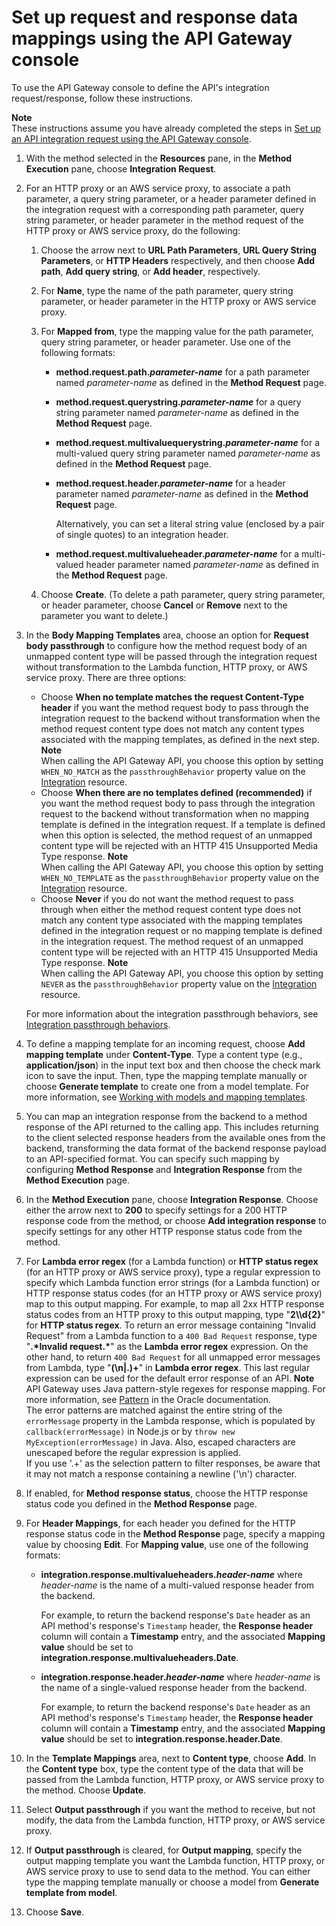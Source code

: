 # Set up request and response data mappings using the API Gateway console<a name="how-to-method-settings-execution-console"></a>

To use the API Gateway console to define the API's integration request/response, follow these instructions\.

**Note**  
These instructions assume you have already completed the steps in [Set up an API integration request using the API Gateway console](how-to-method-settings-console.md)\.

1. With the method selected in the **Resources** pane, in the **Method Execution** pane, choose **Integration Request**\.

1. For an HTTP proxy or an AWS service proxy, to associate a path parameter, a query string parameter, or a header parameter defined in the integration request with a corresponding path parameter, query string parameter, or header parameter in the method request of the HTTP proxy or AWS service proxy, do the following:

   1. Choose the arrow next to **URL Path Parameters**, **URL Query String Parameters**, or **HTTP Headers** respectively, and then choose **Add path**, **Add query string**, or **Add header**, respectively\.

   1. For **Name**, type the name of the path parameter, query string parameter, or header parameter in the HTTP proxy or AWS service proxy\. 

   1. For **Mapped from**, type the mapping value for the path parameter, query string parameter, or header parameter\. Use one of the following formats:
      + **method\.request\.path\.*parameter\-name*** for a path parameter named *parameter\-name* as defined in the **Method Request** page\.
      + **method\.request\.querystring\.*parameter\-name*** for a query string parameter named *parameter\-name* as defined in the **Method Request** page\.
      + **method\.request\.multivaluequerystring\.*parameter\-name*** for a multi\-valued query string parameter named *parameter\-name* as defined in the **Method Request** page\.
      + **method\.request\.header\.*parameter\-name*** for a header parameter named *parameter\-name* as defined in the **Method Request** page\.

         Alternatively, you can set a literal string value \(enclosed by a pair of single quotes\) to an integration header\.  
      + **method\.request\.multivalueheader\.*parameter\-name*** for a multi\-valued header parameter named *parameter\-name* as defined in the **Method Request** page\.

   1. Choose **Create**\. \(To delete a path parameter, query string parameter, or header parameter, choose **Cancel** or **Remove** next to the parameter you want to delete\.\)

1. In the **Body Mapping Templates** area, choose an option for **Request body passthrough** to configure how the method request body of an unmapped content type will be passed through the integration request without transformation to the Lambda function, HTTP proxy, or AWS service proxy\. There are three options: 
   + Choose **When no template matches the request Content\-Type header** if you want the method request body to pass through the integration request to the backend without transformation when the method request content type does not match any content types associated with the mapping templates, as defined in the next step\.
**Note**  
When calling the API Gateway API, you choose this option by setting `WHEN_NO_MATCH` as the `passthroughBehavior` property value on the [Integration](https://docs.aws.amazon.com/apigateway/api-reference/resource/integration/) resource\.
   + Choose **When there are no templates defined \(recommended\)** if you want the method request body to pass through the integration request to the backend without transformation when no mapping template is defined in the integration request\. If a template is defined when this option is selected, the method request of an unmapped content type will be rejected with an HTTP 415 Unsupported Media Type response\.
**Note**  
When calling the API Gateway API, you choose this option by setting `WHEN_NO_TEMPLATE` as the `passthroughBehavior` property value on the [Integration](https://docs.aws.amazon.com/apigateway/api-reference/resource/integration/) resource\.
   + Choose **Never** if you do not want the method request to pass through when either the method request content type does not match any content type associated with the mapping templates defined in the integration request or no mapping template is defined in the integration request\. The method request of an unmapped content type will be rejected with an HTTP 415 Unsupported Media Type response\. 
**Note**  
When calling the API Gateway API, you choose this option by setting `NEVER` as the `passthroughBehavior` property value on the [Integration](https://docs.aws.amazon.com/apigateway/api-reference/resource/integration/) resource\.

   For more information about the integration passthrough behaviors, see [Integration passthrough behaviors](integration-passthrough-behaviors.md)\.

1.  To define a mapping template for an incoming request, choose **Add mapping template** under **Content\-Type**\. Type a content type \(e\.g\., **application/json**\) in the input text box and then choose the check mark icon to save the input\. Then, type the mapping template manually or choose **Generate template** to create one from a model template\. For more information, see [Working with models and mapping templates](models-mappings.md)\. 

1.  You can map an integration response from the backend to a method response of the API returned to the calling app\. This includes returning to the client selected response headers from the available ones from the backend, transforming the data format of the backend response payload to an API\-specified format\. You can specify such mapping by configuring **Method Response** and **Integration Response** from the **Method Execution** page\. 

   1. In the **Method Execution** pane, choose **Integration Response**\. Choose either the arrow next to **200** to specify settings for a 200 HTTP response code from the method, or choose **Add integration response** to specify settings for any other HTTP response status code from the method\.

   1. For **Lambda error regex** \(for a Lambda function\) or **HTTP status regex** \(for an HTTP proxy or AWS service proxy\), type a regular expression to specify which Lambda function error strings \(for a Lambda function\) or HTTP response status codes \(for an HTTP proxy or AWS service proxy\) map to this output mapping\. For example, to map all 2xx HTTP response status codes from an HTTP proxy to this output mapping, type "**2\\\\d\{2\}**" for **HTTP status regex**\. To return an error message containing "Invalid Request" from a Lambda function to a `400 Bad Request` response, type "**\.\*Invalid request\.\***" as the **Lambda error regex** expression\. On the other hand, to return `400 Bad Request` for all unmapped error messages from Lambda, type "**\(\\n\|\.\)\+**" in **Lambda error regex**\. This last regular expression can be used for the default error response of an API\.
**Note**  
API Gateway uses Java pattern\-style regexes for response mapping\. For more information, see [Pattern](https://docs.oracle.com/javase/8/docs/api/java/util/regex/Pattern.html) in the Oracle documentation\.   
The error patterns are matched against the entire string of the `errorMessage` property in the Lambda response, which is populated by `callback(errorMessage)` in Node\.js or by `throw new MyException(errorMessage)` in Java\. Also, escaped characters are unescaped before the regular expression is applied\.   
 If you use '\.\+' as the selection pattern to filter responses, be aware that it may not match a response containing a newline \('\\n'\) character\.   

   1. If enabled, for **Method response status**, choose the HTTP response status code you defined in the **Method Response** page\.

   1. For **Header Mappings**, for each header you defined for the HTTP response status code in the **Method Response** page, specify a mapping value by choosing **Edit**\. For **Mapping value**, use one of the following formats:
      + **integration\.response\.multivalueheaders\.*header\-name*** where *header\-name* is the name of a multi\-valued response header from the backend\.

        For example, to return the backend response's `Date` header as an API method's response's `Timestamp` header, the **Response header** column will contain a **Timestamp** entry, and the associated **Mapping value** should be set to **integration\.response\.multivalueheaders\.Date**\.
      + **integration\.response\.header\.*header\-name*** where *header\-name* is the name of a single\-valued response header from the backend\.

        For example, to return the backend response's `Date` header as an API method's response's `Timestamp` header, the **Response header** column will contain a **Timestamp** entry, and the associated **Mapping value** should be set to **integration\.response\.header\.Date**\.

   1. In the **Template Mappings** area, next to **Content type**, choose **Add**\. In the **Content type** box, type the content type of the data that will be passed from the Lambda function, HTTP proxy, or AWS service proxy to the method\. Choose **Update**\.

   1. Select **Output passthrough** if you want the method to receive, but not modify, the data from the Lambda function, HTTP proxy, or AWS service proxy\.

   1. If **Output passthrough** is cleared, for **Output mapping**, specify the output mapping template you want the Lambda function, HTTP proxy, or AWS service proxy to use to send data to the method\. You can either type the mapping template manually or choose a model from **Generate template from model**\.

   1. Choose **Save**\.